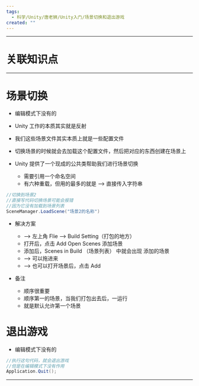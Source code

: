 ```yaml
---
tags:
  - 科学/Unity/唐老狮/Unity入门/场景切换和退出游戏
created: ""
---
```


---
# 关联知识点



---
# 场景切换

- 编辑模式下没有的

- Unity 工作的本质其实就是反射
- 我们这些场景文件其实本质上就是一些配置文件
- 切换场景的时候就会去加载这个配置文件，然后把对应的东西创建在场景上

- Unity 提供了一个现成的公共类帮助我们进行场景切换
	- 需要引用一个命名空间
	- 有六种重载，但用的最多的就是 ——> 直接传入字符串

```C#
//切换到场景2
//直接写代码切换场景可能会报错
//因为它没有加载到场景列表
SceneManager.LoadScene("场景2的名称")
```

- 解决方案
	- ——> 左上角 Flie ——> Build Setting（打包的地方）
	- 打开后，点击 Add Open Scenes 添加场景
	- 添加后，Scenes in Build （场景列表） 中就会出现 添加的场景
	- ——> 可以拖进来
	- ——> 也可以打开场景后，点击 Add

- 备注
	- 顺序很重要
	- 顺序第一的场景，当我们打包出去后，一运行
	- 就是默认允许第一个场景
# 退出游戏

- 编辑模式下没有的

```C#
//执行这句代码，就会退出游戏
//但是在编辑模式下没有作用
Application.Quit();
```

---
